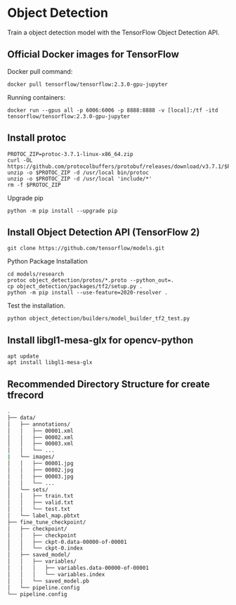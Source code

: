 # Object Detection
Train a object detection model with the TensorFlow Object Detection API.

## Official Docker images for TensorFlow

Docker pull command:

```
docker pull tensorflow/tensorflow:2.3.0-gpu-jupyter
```

Running containers:

```
docker run --gpus all -p 6006:6006 -p 8888:8888 -v [local]:/tf -itd tensorflow/tensorflow:2.3.0-gpu-jupyter
```

## Install protoc

```
PROTOC_ZIP=protoc-3.7.1-linux-x86_64.zip
curl -OL https://github.com/protocolbuffers/protobuf/releases/download/v3.7.1/$PROTOC_ZIP
unzip -o $PROTOC_ZIP -d /usr/local bin/protoc
unzip -o $PROTOC_ZIP -d /usr/local 'include/*'
rm -f $PROTOC_ZIP
```

Upgrade pip

```
python -m pip install --upgrade pip
```

## Install Object Detection API (TensorFlow 2)

```
git clone https://github.com/tensorflow/models.git
```

Python Package Installation

```
cd models/research
protoc object_detection/protos/*.proto --python_out=.
cp object_detection/packages/tf2/setup.py .
python -m pip install --use-feature=2020-resolver .
```

Test the installation.

```
python object_detection/builders/model_builder_tf2_test.py
```

## Install libgl1-mesa-glx for opencv-python

```
apt update
apt install libgl1-mesa-glx
```

## Recommended Directory Structure for create tfrecord

```bash
.
├── data/
│   ├── annotations/
│   │   ├── 00001.xml
│   │   ├── 00002.xml
│   │   ├── 00003.xml
│   │   └── ...
|   └── images/
│   │   ├── 00001.jpg
│   │   ├── 00002.jpg
│   │   ├── 00003.jpg
│   │   └── ...
│   └── sets/
│   │   ├── train.txt
│   │   ├── valid.txt
│   │   └── test.txt
│   └── label_map.pbtxt
├── fine_tune_checkpoint/
│   ├── checkpoint/
│   │   ├── checkpoint
│   │   ├── ckpt-0.data-00000-of-00001
│   │   └── ckpt-0.index
│   ├── saved_model/
│   │   ├── variables/
│   │   │   ├── variables.data-00000-of-00001
│   │   │   └── variables.index
│   │   └── saved_model.pb
│   └── pipeline.config
└── pipeline.config
```
